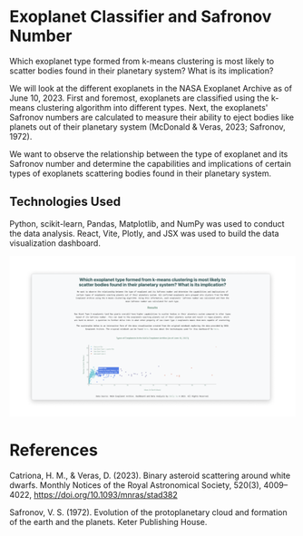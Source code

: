 # Exoplanet Classifier and Safronov Number
Which exoplanet type formed from k-means clustering is most likely to scatter bodies found in their planetary system? What is its implication?

We will look at the different exoplanets in the NASA Exoplanet Archive as of June 10, 2023. First and foremost, exoplanets are classified using the k-means clustering algorithm into different types. Next, the exoplanets' Safronov numbers are calculated to measure their ability to eject bodies like planets out of their planetary system (McDonald & Veras, 2023; Safronov, 1972). 

We want to observe the relationship between the type of exoplanet and its Safronov number and determine the capabilities and implications of certain types of exoplanets scattering bodies found in their planetary system. 

## Technologies Used
Python, scikit-learn, Pandas, Matplotlib, and NumPy was used to conduct the data analysis. React, Vite, Plotly, and JSX was used to build the data visualization dashboard.

![the dashboard for the data visualization](dashboard.png)

# References
Catriona, H. M., & Veras, D. (2023). Binary asteroid scattering around white dwarfs. Monthly Notices of the Royal Astronomical Society, 520(3), 4009–4022, https://doi.org/10.1093/mnras/stad382

Safronov, V. S. (1972). Evolution of the protoplanetary cloud and formation of the earth and the planets. Keter Publishing House.
